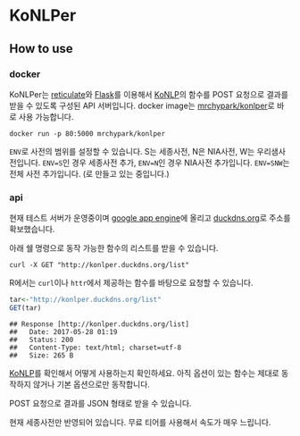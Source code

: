 KoNLPer
================

How to use
----------

### docker

KoNLPer는 [reticulate](https://rstudio.github.io/reticulate/)와 [Flask](flask-docs-kr.readthedocs.io)를 이용해서 [KoNLP](https://cran.r-project.org/web/packages/KoNLP/vignettes/KoNLP-API.html)의 함수를 POST 요청으로 결과를 받을 수 있도록 구성된 API 서버입니다.
docker image는 [mrchypark/konlper](https://hub.docker.com/r/mrchypark/konlper/)로 바로 사용 가능합니다.

    docker run -p 80:5000 mrchypark/konlper

`ENV`로 사전의 범위를 설정할 수 있습니다. S는 세종사전, N은 NIA사전, W는 우리샘사전입니다. `ENV=S`인 경우 세종사전 추가, `ENV=N`인 경우 NIA사전 추가입니다. `ENV=SNW`는 전체 사전 추가입니다. (로 만들고 있는 중입니다.)

### api

현재 테스트 서버가 운영중이며 [google app engine](https://appengine.google.com/)에 올리고 [duckdns.org](https://www.duckdns.org/)로 주소를 확보했습니다.

아래 쉘 명령으로 동작 가능한 함수의 리스트를 받을 수 있습니다.

    curl -X GET "http://konlper.duckdns.org/list"

R에서는 `curl`이나 `httr`에서 제공하는 함수를 바탕으로 요청할 수 있습니다.

``` r
tar<-"http://konlper.duckdns.org/list"
GET(tar)
```

    ## Response [http://konlper.duckdns.org/list]
    ##   Date: 2017-05-28 01:19
    ##   Status: 200
    ##   Content-Type: text/html; charset=utf-8
    ##   Size: 265 B

[KoNLP](https://cran.r-project.org/web/packages/KoNLP/vignettes/KoNLP-API.html)를 확인해서 어떻게 사용하는지 확인하세요. 아직 옵션이 있는 함수는 제대로 동작하지 않거나 기본 옵션으로만 동작합니다.

POST 요청으로 결과를 JSON 형태로 받을 수 있습니다.

현재 세종사전만 반영되어 있습니다. 무료 티어를 사용해서 속도가 매우 느립니다.
